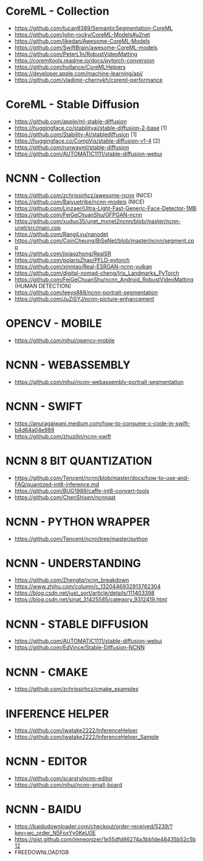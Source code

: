 # CoreML - Collection

- https://github.com/tucan9389/SemanticSegmentation-CoreML
- https://github.com/john-rocky/CoreML-Models#u2net
- https://github.com/likedan/Awesome-CoreML-Models
- https://github.com/SwiftBrain/awesome-CoreML-models
- https://github.com/PeterL1n/RobustVideoMatting
- https://coremltools.readme.io/docs/pytorch-conversion
- https://github.com/hollance/CoreMLHelpers
- https://developer.apple.com/machine-learning/api/
- https://github.com/vladimir-chernykh/coreml-performance

# CoreML - Stable Diffusion

- https://github.com/apple/ml-stable-diffusion
- https://huggingface.co/stabilityai/stable-diffusion-2-base [1]
- https://github.com/Stability-AI/stablediffusion [1]
- https://huggingface.co/CompVis/stable-diffusion-v1-4 [2]
- https://github.com/runwayml/stable-diffusion
- https://github.com/AUTOMATIC1111/stable-diffusion-webui

# NCNN - Collection

- https://github.com/zchrissirhcz/awesome-ncnn (NICE)
- https://github.com/Baiyuetribe/ncnn-models (NICE)
- https://github.com/Linzaer/Ultra-Light-Fast-Generic-Face-Detector-1MB
- https://github.com/FeiGeChuanShu/GFPGAN-ncnn
- https://github.com/xuduo35/unet_mxnet2ncnn/blob/master/ncnn-unet/src/main.cpp
- https://github.com/RangiLyu/nanodet
- https://github.com/CoinCheung/BiSeNet/blob/master/ncnn/segment.cpp
- https://github.com/jixiaozhong/RealSR
- https://github.com/polarisZhao/PFLD-pytorch
- https://github.com/xinntao/Real-ESRGAN-ncnn-vulkan
- https://github.com/digital-nomad-cheng/Iris_Landmarks_PyTorch
- https://github.com/FeiGeChuanShu/ncnn_Android_RobustVideoMatting (HUMAN DETECTION)
- https://github.com/leeys888/ncnn-portrait-segmentation
- https://github.com/JuZiSYJ/ncnn-picture-enhancement

# OPENCV - MOBILE
- https://github.com/nihui/opencv-mobile

# NCNN - WEBASSEMBLY
- https://github.com/nihui/ncnn-webassembly-portrait-segmentation

# NCNN - SWIFT
- https://anuragajwani.medium.com/how-to-consume-c-code-in-swift-b4d64a04e989
- https://github.com/zhuzilin/ncnn-swift

# NCNN 8 BIT QUANTIZATION
- https://github.com/Tencent/ncnn/blob/master/docs/how-to-use-and-FAQ/quantized-int8-inference.md
- https://github.com/BUG1989/caffe-int8-convert-tools
- https://github.com/ChenShisen/ncnnqat

# NCNN - PYTHON WRAPPER
- https://github.com/Tencent/ncnn/tree/master/python

# NCNN - UNDERSTANDING
- https://github.com/Zhengtq/ncnn_breakdown
- https://www.zhihu.com/column/c_1320446932913762304
- https://blog.csdn.net/just_sort/article/details/111403398
- https://blog.csdn.net/sinat_31425585/category_9312419.html

# NCNN - STABLE DIFFUSION
- https://github.com/AUTOMATIC1111/stable-diffusion-webui
- https://github.com/EdVince/Stable-Diffusion-NCNN

# NCNN - CMAKE
- https://github.com/zchrissirhcz/cmake_examples

# INFERENCE HELPER
- https://github.com/iwatake2222/InferenceHelper
- https://github.com/iwatake2222/InferenceHelper_Sample

# NCNN - EDITOR
- https://github.com/scarsty/ncnn-editor
- https://github.com/nihui/ncnn-small-board

# NCNN - BAIDU
- https://baidudownloader.com/checkout/order-received/5239/?key=wc_order_N5FoxYy0KeU0E
- https://gist.github.com/imneonizer/1e55dfd86274a3bb1de48435b52c5b12
- FREEDOWNLOAD1GB


